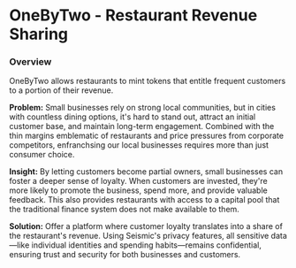 # OneByTwo - Restaurant Revenue Sharing

### Overview

OneByTwo allows restaurants to mint tokens that entitle frequent customers to a portion of their revenue.

**Problem:**
Small businesses rely on strong local communities, but in cities with countless dining options, it's hard to stand out, attract an initial customer base, and maintain long-term engagement. Combined with the thin margins emblematic of restaurants and price pressures from corporate competitors, enfranchsing our local businesses requires more than just consumer choice.

**Insight:**
By letting customers become partial owners, small businesses can foster a deeper sense of loyalty. When customers are invested, they're more likely to promote the business, spend more, and provide valuable feedback. This also provides restaurants with access to a capital pool that the traditional finance system does not make available to them.

**Solution:**
Offer a platform where customer loyalty translates into a share of the restaurant's revenue. Using Seismic's privacy features, all sensitive data—like individual identities and spending habits—remains confidential, ensuring trust and security for both businesses and customers.
